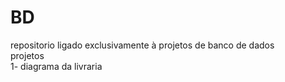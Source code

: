# BD
repositorio ligado exclusivamente à projetos de banco de dados
<br>
projetos
<br>
1- diagrama da livraria
